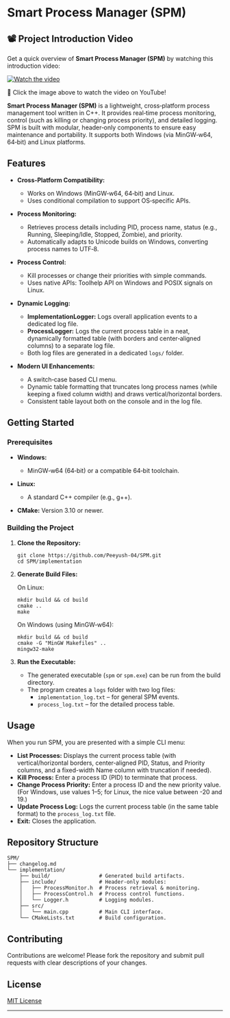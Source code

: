# Smart Process Manager (SPM)

## 📽️ Project Introduction Video

Get a quick overview of **Smart Process Manager (SPM)** by watching this introduction video:

[![Watch the video](https://img.youtube.com/vi/oG1qN7PgpNQ/maxresdefault.jpg)](https://youtu.be/oG1qN7PgpNQ)

🔗 Click the image above to watch the video on YouTube!

**Smart Process Manager (SPM)** is a lightweight, cross‑platform process management tool written in C++. It provides real‑time process monitoring, control (such as killing or changing process priority), and detailed logging. SPM is built with modular, header‑only components to ensure easy maintenance and portability. It supports both Windows (via MinGW‑w64, 64‑bit) and Linux platforms.

## Features

- **Cross‑Platform Compatibility:**  
  - Works on Windows (MinGW‑w64, 64‑bit) and Linux.
  - Uses conditional compilation to support OS‑specific APIs.
  
- **Process Monitoring:**  
  - Retrieves process details including PID, process name, status (e.g., Running, Sleeping/Idle, Stopped, Zombie), and priority.
  - Automatically adapts to Unicode builds on Windows, converting process names to UTF‑8.

- **Process Control:**  
  - Kill processes or change their priorities with simple commands.
  - Uses native APIs: Toolhelp API on Windows and POSIX signals on Linux.

- **Dynamic Logging:**  
  - **ImplementationLogger:** Logs overall application events to a dedicated log file.
  - **ProcessLogger:** Logs the current process table in a neat, dynamically formatted table (with borders and center‑aligned columns) to a separate log file.
  - Both log files are generated in a dedicated `logs/` folder.

- **Modern UI Enhancements:**  
  - A switch‑case based CLI menu.
  - Dynamic table formatting that truncates long process names (while keeping a fixed column width) and draws vertical/horizontal borders.
  - Consistent table layout both on the console and in the log file.

## Getting Started

### Prerequisites

- **Windows:**  
  - MinGW‑w64 (64‑bit) or a compatible 64‑bit toolchain.
  
- **Linux:**  
  - A standard C++ compiler (e.g., g++).

- **CMake:** Version 3.10 or newer.

### Building the Project

1. **Clone the Repository:**

   ```
   git clone https://github.com/Peeyush-04/SPM.git
   cd SPM/implementation
   ```

2. **Generate Build Files:**

   On Linux:
   ```
   mkdir build && cd build
   cmake ..
   make
   ```

   On Windows (using MinGW‑w64):
   ```
   mkdir build && cd build
   cmake -G "MinGW Makefiles" ..
   mingw32-make
   ```

3. **Run the Executable:**

   - The generated executable (`spm` or `spm.exe`) can be run from the build directory.
   - The program creates a `logs` folder with two log files:
     - `implementation_log.txt` – for general SPM events.
     - `process_log.txt` – for the detailed process table.

## Usage

When you run SPM, you are presented with a simple CLI menu:

- **List Processes:** Displays the current process table (with vertical/horizontal borders, center‑aligned PID, Status, and Priority columns, and a fixed-width Name column with truncation if needed).
- **Kill Process:** Enter a process ID (PID) to terminate that process.
- **Change Process Priority:** Enter a process ID and the new priority value. (For Windows, use values 1–5; for Linux, the nice value between -20 and 19.)
- **Update Process Log:** Logs the current process table (in the same table format) to the `process_log.txt` file.
- **Exit:** Closes the application.

## Repository Structure

```
SPM/
├── changelog.md
└── implementation/
    ├── build/                # Generated build artifacts.
    ├── include/              # Header-only modules:
    │   ├── ProcessMonitor.h  # Process retrieval & monitoring.
    │   ├── ProcessControl.h  # Process control functions.
    │   └── Logger.h          # Logging modules.
    ├── src/
    │   └── main.cpp          # Main CLI interface.
    └── CMakeLists.txt        # Build configuration.
```

## Contributing

Contributions are welcome! Please fork the repository and submit pull requests with clear descriptions of your changes.

## License

[MIT License](LICENSE)

---
